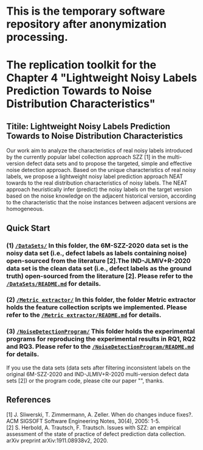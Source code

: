 # This is the temporary software repository after anonymization processing.
# The replication toolkit for the Chapter 4 "Lightweight Noisy Labels Prediction Towards to Noise Distribution Characteristics"

## Titile: Lightweight Noisy Labels Prediction Towards to Noise Distribution Characteristics

Our work aim to analyze the characteristics of real noisy labels introduced by the currently popular label collection approach SZZ [1] in the multi-version defect data sets and to propose the targeted, simple and effective noise detection approach. Based on the unique characteristics of real noisy labels, we propose a lightweight noisy label prediction approach NEAT towards to the real distribution characteristics of noisy labels. The NEAT approach heuristically infer (predict) the noisy labels on the target version based on the noise knowledge on the adjacent historical version, according to the characteristic that the noise instances between adjacent versions are homogeneous.

## Quick Start

### (1) [`/DataSets/`](https://github.com/DissertationReview/NoiseDetection/tree/main/DataSets/) In this folder, the 6M-SZZ-2020 data set is the noisy data set (i.e., defect labels as labels containing noise) open-sourced from the literature [2].The IND-JLMIV+R-2020 data set is the clean data set (i.e., defect labels as the ground truth) open-sourced from the literature [2]. Please refer to the [`/DataSets/README.md`](https://github.com/sticeran/NoiseDetection/tree/master/DataSets/README.md) for details.

### (2) [`/Metric extractor/`](https://github.com/DissertationReview/NoiseDetection/tree/main/Metric_extractor/) In this folder, the folder Metric extractor holds the feature collection scripts we implemented. Please refer to the [`/Metric extractor/README.md`](https://github.com/sticeran/SnoringNoise/tree/master/Metric_extractor/README.md) for details.

### (3) [`/NoiseDetectionProgram/`](https://github.com/DissertationReview/NoiseDetection/tree/main/NoiseDetectionProgram/) This folder holds the experimental programs for reproducing the experimental results in RQ1, RQ2 and RQ3. Please refer to the [`/NoiseDetectionProgram/README.md`](https://github.com/sticeran/NoiseDetection/tree/master/NoiseDetectionProgram/README.md) for details.
 

If you use the data sets (data sets after filtering inconsistent labels on the original 6M-SZZ-2020 and IND-JLMIV+R-2020 multi-version defect data sets [2]) or the program code, please cite our paper "", thanks.

## References
[1] J. Sliwerski, T. Zimmermann, A. Zeller. When do changes induce fixes?. ACM SIGSOFT Software Engineering Notes, 30(4), 2005: 1-5.  
[2] S. Herbold, A. Trautsch, F. Trautsch. Issues with SZZ: an empirical assessment of the state of practice of defect prediction data collection. arXiv preprint arXiv:1911.08938v2, 2020.  
